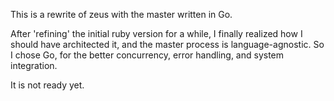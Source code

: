 This is a rewrite of zeus with the master written in Go.

After 'refining' the initial ruby version for a while, I finally realized how 
I should have architected it, and the master process is language-agnostic.
So I chose Go, for the better concurrency, error handling, and system integration.

It is not ready yet.
